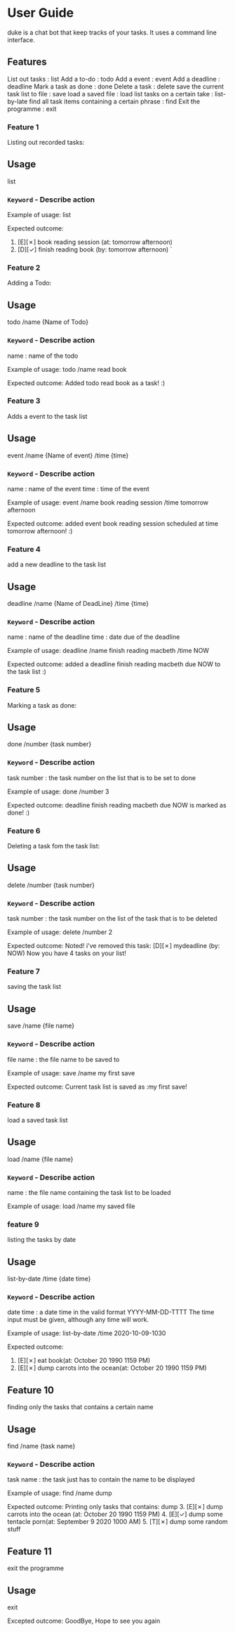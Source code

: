 # User Guide
duke is a chat bot that keep tracks of your tasks.
It uses a command line interface. 

## Features 
List out tasks : list
Add a to-do : todo
Add a event : event
Add a deadline : deadline
Mark a task as done : done
Delete a task : delete
save the current task list to file : save
load a saved file : load
list tasks on a certain take : list-by-late
find all task items containing a certain phrase : find
Exit the programme : exit

### Feature 1 
Listing out recorded tasks:

## Usage
list
### `Keyword` - Describe action

Example of usage: 
list

Expected outcome:
1. [E][✗] book reading session (at: tomorrow afternoon)
1. [D][✓] finish reading book (by: tomorrow afternoon)
`

### Feature 2 
Adding a Todo:
## Usage
todo /name {Name of Todo}
### `Keyword` - Describe action
name : name of the todo

Example of usage: 
todo /name read book

Expected outcome:
Added todo read book as a task! :)

### Feature 3 
Adds a event to the task list

## Usage
event /name {Name of event} /time {time}
### `Keyword` - Describe action
name : name of the event
time : time of the event

Example of usage: 
event /name book reading session /time tomorrow afternoon

Expected outcome:
added event book reading session scheduled at time tomorrow afternoon! :)


### Feature 4 
add a new deadline to the task list

## Usage
deadline /name {Name of DeadLine} /time {time}
### `Keyword` - Describe action
name : name of the deadline
time : date due of the deadline

Example of usage: 
deadline /name finish reading macbeth /time NOW

Expected outcome:
added a deadline finish reading macbeth due NOW to the task list :)


### Feature 5 
Marking a task as done:

## Usage
done /number {task number} 

### `Keyword` - Describe action
task number : the task number on the list that is to be set to done


Example of usage: 
done /number 3

Expected outcome:
deadline finish reading macbeth due NOW is marked as done! :)



### Feature 6 
Deleting a task fom the task list:

## Usage
delete /number {task number} 

### `Keyword` - Describe action
task number : the task number on the list of the task that is to be deleted

Example of usage:
delete /number 2

Expected outcome:
Noted! i've removed this task:
	[D][✗] mydeadline (by: NOW)
	Now you have 4 tasks on your list!

### Feature 7
saving the task list

## Usage 
save /name {file name}

### `Keyword` - Describe action
file name : the file name to be saved to

Example of usage:
save /name my first save

Expected outcome:
Current task list is saved as :my first save!

### Feature 8
load a saved task list

## Usage
load /name {file name}

### `Keyword` - Describe action
name : the file name containing the task list to be loaded

Example of usage:
load /name my saved file

### feature 9
listing the tasks by date

## Usage 
list-by-date /time {date time}

### `Keyword` - Describe action
date time : a date time in the valid format YYYY-MM-DD-TTTT
The time input must be given, although any time will work.

Example of usage:
list-by-date /time 2020-10-09-1030

Expected outcome:
1. [E][✗] eat book(at: October 20 1990 1159 PM)
2. [E][✗] dump carrots into the ocean(at: October 20 1990 1159 PM)

## Feature 10
finding only the tasks that contains a certain name

## Usage

find /name {task name}

### `Keyword` - Describe action
task name : the task just has to contain the name to be displayed

Example of usage:
find /name dump

Expected outcome:
Printing only tasks that contains: dump
3. [E][✗] dump carrots into the ocean (at: October 20 1990 1159 PM)
4. [E][✓] dump some tentacle porn(at: September 9 2020 1000 AM)
5. [T][✗] dump some random stuff

## Feature 11
exit the programme

## Usage
exit

Excepted outcome:
GoodBye, Hope to see you again
